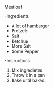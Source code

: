 Meatloaf

-Ingredients
* A lot of hamburger
* Pretzels
* Salt
* Ketchup
* More Salt
* Some Pepper


-Instructions
1. Mix ingredietns
2. Throw it in a pan
3. Bake until baked.
